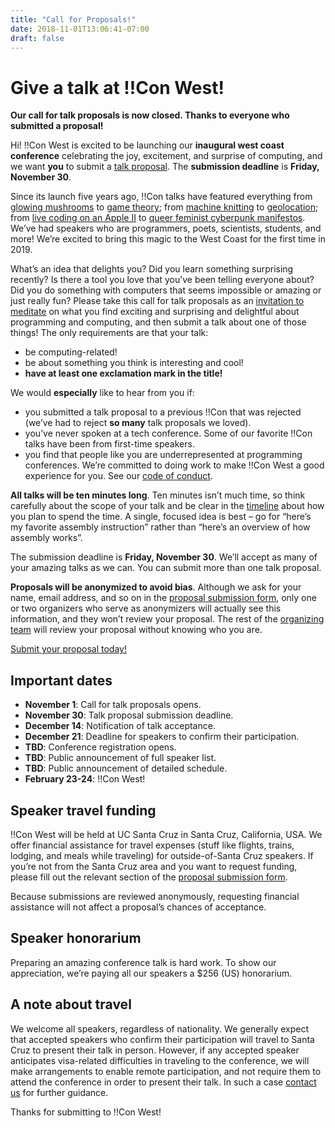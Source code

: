 ```yaml
---
title: "Call for Proposals!"
date: 2018-11-01T13:06:41-07:00
draft: false
---
```


# Give a talk at !!Con West!

**Our call for talk proposals is now closed.  Thanks to everyone who submitted a proposal!**

Hi! !!Con West is excited to be launching our **inaugural west coast conference** celebrating the joy, excitement, and surprise of computing, and we want **you** to submit a [talk proposal](https://goo.gl/forms/Q2wCBgMd8jjlxFnk2). The **submission deadline** is **Friday, November 30**.

Since its launch five years ago, !!Con talks have featured everything from [glowing mushrooms](https://www.youtube.com/watch?v=T75FvUDirNM) to [game theory](https://www.youtube.com/watch?v=RHg2JIvoaq0); from [machine knitting](https://www.youtube.com/watch?v=ihqcgrR0azw) to [geolocation](https://www.youtube.com/watch?v=NvShiF4tnMM); from [live coding on an Apple II](https://www.youtube.com/watch?v=DY4t9IHFD4E) to [queer feminist cyberpunk manifestos](https://www.youtube.com/watch?v=5GiQovHaT_g). We’ve had speakers who are programmers, poets, scientists, students, and more!  We’re excited to bring this magic to the West Coast for the first time in 2019.

What’s an idea that delights you? Did you learn something surprising recently? Is there a tool you love that you’ve been telling everyone about? Did you do something with computers that seems impossible or amazing or just really fun? Please take this call for talk proposals as an [invitation to meditate](https://twitter.com/akaptur/status/583115830621184000) on what you find exciting and surprising and delightful about programming and computing, and then submit a talk about one of those things!
The only requirements are that your talk:

  * be computing-related!
  * be about something you think is interesting and cool!
  * **have at least one exclamation mark in the title!**

We would **especially** like to hear from you if:

  * you submitted a talk proposal to a previous !!Con that was rejected (we’ve had to reject **so many** talk proposals we loved).
  * you’ve never spoken at a tech conference. Some of our favorite !!Con talks have been from first-time speakers.
  * you find that people like you are underrepresented at programming conferences. We’re committed to doing work to make !!Con West a good experience for you. See our [code of conduct](/conduct/).

**All talks will be ten minutes long**. Ten minutes isn’t much time, so think carefully about the scope of your talk and be clear in the [timeline](http://composition.al/blog/2017/06/30/how-to-write-a-timeline-for-a-bangbangcon-talk-proposal/) about how you plan to spend the time. A single, focused idea is best – go for “here’s my favorite assembly instruction” rather than “here’s an overview of how assembly works”.

The submission deadline is **Friday, November 30**. We’ll accept as many of your amazing talks as we can. You can submit more than one talk proposal.

**Proposals will be anonymized to avoid bias**. Although we ask for your name, email address, and so on in the [proposal submission form](https://goo.gl/forms/mLdrFQeCHFVDl1S32), only one or two organizers who serve as anonymizers will actually see this information, and they won’t review your proposal. The rest of the [organizing team](/index.html#who-s-organizing) will review your proposal without knowing who you are.

[Submit your proposal today!](https://goo.gl/forms/mLdrFQeCHFVDl1S32)

## Important dates

* **November 1**: Call for talk proposals opens.
* **November 30**: Talk proposal submission deadline.
* **December 14**: Notification of talk acceptance.
* **December 21**: Deadline for speakers to confirm their participation.
* **TBD**: Conference registration opens.
* **TBD**: Public announcement of full speaker list.
* **TBD**: Public announcement of detailed schedule.
* **February 23-24**: !!Con West!

## Speaker travel funding

!!Con West will be held at UC Santa Cruz in Santa Cruz, California, USA. We offer financial assistance for travel expenses (stuff like flights, trains, lodging, and meals while traveling) for outside-of-Santa Cruz speakers. If you’re not from the Santa Cruz area and you want to request funding, please fill out the relevant section of the [proposal submission form](https://goo.gl/forms/mLdrFQeCHFVDl1S32).

Because submissions are reviewed anonymously, requesting financial assistance will not affect a proposal’s chances of acceptance.

## Speaker honorarium

Preparing an amazing conference talk is hard work. To show our appreciation, we’re paying all our speakers a $256 (US) honorarium.

## A note about travel

We welcome all speakers, regardless of nationality. We generally expect that accepted speakers who confirm their participation will travel to Santa Cruz to present their talk in person. However, if any accepted speaker anticipates visa-related difficulties in traveling to the conference, we will make arrangements to enable remote participation, and not require them to attend the conference in order to present their talk. In such a case [contact us](mailto:bangbangcon.west@gmail.com) for further guidance.

Thanks for submitting to !!Con West!
